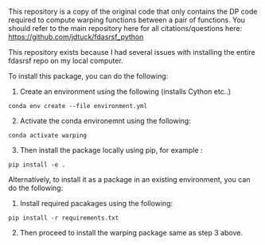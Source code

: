 This repository is a copy of the original code that only contains the DP code required to compute warping functions between a pair of functions. You should refer to the main repository here for all citations/questions here: https://github.com/jdtuck/fdasrsf_python

This repository exists because I had several issues with installing the entire fdasrsf repo on my local computer.

To install this package, you can do the following:

1. Create an environment using the following (installs Cython etc..)

```
conda env create --file environment.yml
```

2. Activate the conda environemnt using the following:

```
conda activate warping
```

3. Then install the package locally using pip, for example : 

```
pip install -e .
```

Alternatively, to install it as a package in an existing environment, you can do the following:

1. Install required pacakages using the following:

```
pip install -r requirements.txt
```

2. Then proceed to install the warping package same as step 3 above.